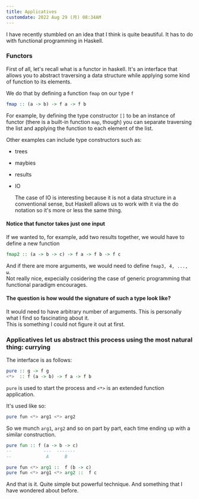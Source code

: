 ```yaml
--- 
title: Applicatives
customdate: 2022 Aug 29 (月) 08:34AM
---
```

 
I have recently stumbled on an idea that I think is quite beautiful.
It has to do with functional programming in Haskell.

### Functors

First of all, let's recall what is a functor in haskell.
It's an interface that allows you to abstract traversing a data structure while
applying some kind of function to its elements.

We do that by defining a function `fmap` on our type `f`

``` haskell
fmap :: (a -> b) -> f a -> f b
```

For example, by defining the type constructor `[]` to be an instance of functor
(there is a built-in function `map`, though) you can separate traversing the
list and applying the function to each element of the list.

Other examples can include type constructors such as:
- trees 
- maybies
- results
- IO
  
  The case of IO is interesting because it is not a data structure in a
  conventional sense, but Haskell allows us to work with it via the do notation
  so it's more or less the same thing.

#### Notice that functor takes just one input

If we wanted to, for example, add two results together, we would have to define
a new function 

``` haskell
fmap2 :: (a -> b -> c) -> f a -> f b -> f c
```

And if there are more arguments, we would need to define `fmap3, 4, ..., ω`.  
Not really nice, expecially cosidering the case of generic programming that
functional paradigm encourages.

#### The question is how would the signature of such a type look like?

It would need to have arbitrary number of arguments. This is personally what I
find so fascinating about it.  
This is something I could not figure it out at first.

### Applicatives let us abstract this process using the most natural thing: currying

The interface is as follows:

``` haskell
pure :: g -> f g
<*>  :: f (a -> b) -> f a -> f b
```

`pure` is used to start the process and `<*>` is an extended function application.

It's used like so:

``` haskell
pure fun <*> arg1 <*> arg2
```

So we munch `arg1`, `arg2` and so on part by part, 
each time ending up with a similar construction. 

``` haskell
pure fun :: f (a -> b -> c)
--            ---  -------
--             A      B

pure fun <*> arg1 ::  f (b -> c)
pure fun <*> arg1 <*> arg2 ::  f c
```

And that is it. Quite simple but powerful technique. And something that I
have wondered about before.
